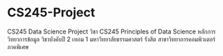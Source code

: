 # CS245-Project
CS245 Data Science Project
วิชา CS245 Principles of Data Science หลักการวิทยาการข้อมูล
วิชาบังคับปี 2 เทอม 1 มหาวิทยาลัยธรรมศาสตร์ รังสิต สาขาวิทยาการคอมพิวเตอร์ ภาคพิเศษ

